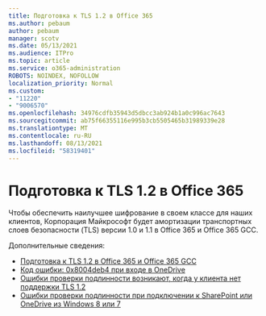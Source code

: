 ```yaml
---
title: Подготовка к TLS 1.2 в Office 365
ms.author: pebaum
author: pebaum
manager: scotv
ms.date: 05/13/2021
ms.audience: ITPro
ms.topic: article
ms.service: o365-administration
ROBOTS: NOINDEX, NOFOLLOW
localization_priority: Normal
ms.custom:
- "11220"
- "9006570"
ms.openlocfilehash: 34976cdfb35943d5dbcc3ab924b1a0c996ac7643
ms.sourcegitcommit: ab75f66355116e995b3cb5505465b31989339e28
ms.translationtype: MT
ms.contentlocale: ru-RU
ms.lasthandoff: 08/13/2021
ms.locfileid: "58319401"
---
```

# <a name="preparing-for-tls-12-in-office-365"></a>Подготовка к TLS 1.2 в Office 365

Чтобы обеспечить наилучшее шифрование в своем классе для наших клиентов, Корпорация Майкрософт будет амортизации транспортных слоев безопасности (TLS) версии 1.0 и 1.1 в Office 365 и Office 365 GCC. 

Дополнительные сведения:

- [Подготовка к TLS 1.2 в Office 365 и Office 365 GCC](https://docs.microsoft.com/microsoft-365/compliance/prepare-tls-1.2-in-office-365)
- [Код ошибки: 0x8004deb4 при входе в OneDrive](https://support.microsoft.com/office/error-code-0x8004deb4-when-signing-in-to-onedrive-e8a8d97c-a87e-4dda-a67e-bae4fef05dcb)
- [Ошибки проверки подлинности возникают, когда у клиента нет поддержки TLS 1.2](https://docs.microsoft.com/sharepoint/troubleshoot/administration/authentication-errors-tls12-support)
- [Ошибки проверки подлинности при подключении к SharePoint или OneDrive из Windows 8 или 7](https://docs.microsoft.com/sharepoint/troubleshoot/administration/authentication-errors-windows7)